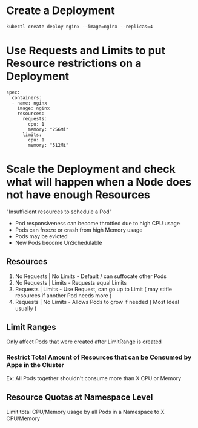 # Create a Deployment
`kubectl create deploy nginx --image=nginx --replicas=4`

# Use Requests and Limits to put Resource restrictions on a Deployment
```
spec:
  containers:
  - name: nginx
    image: nginx
    resources:
      requests:
        cpu: 1
        memory: "256Mi"
      limits:
        cpu: 1
        memory: "512Mi"
```

# Scale the Deployment and check what will happen when a Node does not have enough Resources
"Insufficient resources to schedule a Pod"
- Pod responsiveness can become throttled due to high CPU usage
- Pods can freeze or crash from high Memory usage
- Pods may be evicted
- New Pods become UnSchedulable 


## Resources
1. No Requests | No Limits - Default / can suffocate other Pods
2. No Requests | Limits - Requests equal Limits
3. Requests | Limits - Use Request, can go up to Limit ( may stifle resources if another Pod needs more )
4. Requests | No Limits - Allows Pods to grow if needed ( Most Ideal usually )

## Limit Ranges
Only affect Pods that were created after LimitRange is created

### Restrict Total Amount of Resources that can be Consumed by Apps in the Cluster
Ex: All Pods together shouldn't consume more than X CPU or Memory

## Resource Quotas at Namespace Level
Limit total CPU/Memory usage by all Pods in a Namespace to X CPU/Memory

